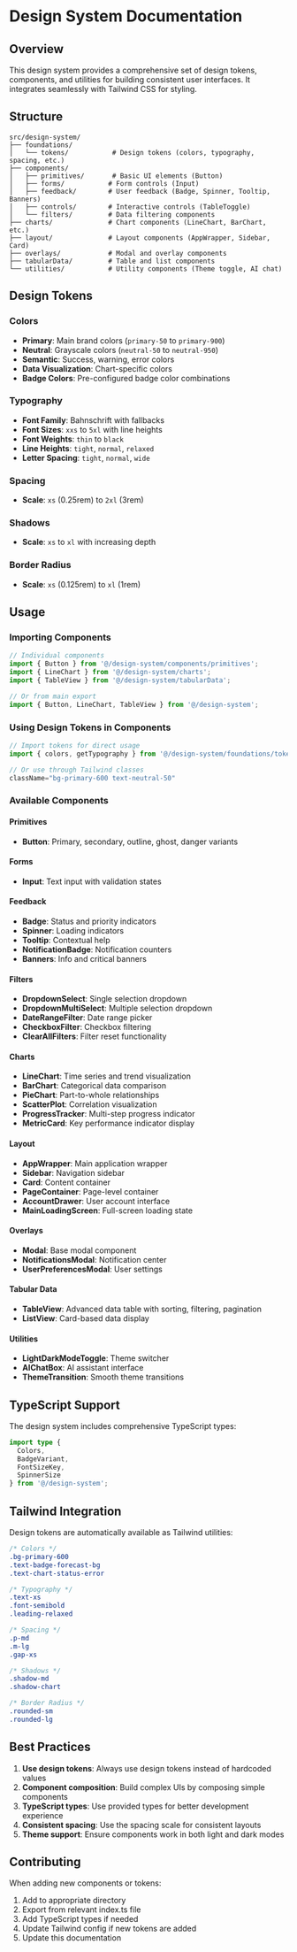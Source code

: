 # Design System Documentation

## Overview

This design system provides a comprehensive set of design tokens, components, and utilities for building consistent user interfaces. It integrates seamlessly with Tailwind CSS for styling.

## Structure

```
src/design-system/
├── foundations/
│   └── tokens/           # Design tokens (colors, typography, spacing, etc.)
├── components/
│   ├── primitives/       # Basic UI elements (Button)
│   ├── forms/           # Form controls (Input)
│   ├── feedback/        # User feedback (Badge, Spinner, Tooltip, Banners)
│   ├── controls/        # Interactive controls (TableToggle)
│   └── filters/         # Data filtering components
├── charts/              # Chart components (LineChart, BarChart, etc.)
├── layout/              # Layout components (AppWrapper, Sidebar, Card)
├── overlays/            # Modal and overlay components
├── tabularData/         # Table and list components
└── utilities/           # Utility components (Theme toggle, AI chat)
```

## Design Tokens

### Colors
- **Primary**: Main brand colors (`primary-50` to `primary-900`)
- **Neutral**: Grayscale colors (`neutral-50` to `neutral-950`)
- **Semantic**: Success, warning, error colors
- **Data Visualization**: Chart-specific colors
- **Badge Colors**: Pre-configured badge color combinations

### Typography
- **Font Family**: Bahnschrift with fallbacks
- **Font Sizes**: `xxs` to `5xl` with line heights
- **Font Weights**: `thin` to `black`
- **Line Heights**: `tight`, `normal`, `relaxed`
- **Letter Spacing**: `tight`, `normal`, `wide`

### Spacing
- **Scale**: `xs` (0.25rem) to `2xl` (3rem)

### Shadows
- **Scale**: `xs` to `xl` with increasing depth

### Border Radius
- **Scale**: `xs` (0.125rem) to `xl` (1rem)

## Usage

### Importing Components
```typescript
// Individual components
import { Button } from '@/design-system/components/primitives';
import { LineChart } from '@/design-system/charts';
import { TableView } from '@/design-system/tabularData';

// Or from main export
import { Button, LineChart, TableView } from '@/design-system';
```

### Using Design Tokens in Components
```typescript
// Import tokens for direct usage
import { colors, getTypography } from '@/design-system/foundations/tokens';

// Or use through Tailwind classes
className="bg-primary-600 text-neutral-50"
```

### Available Components

#### Primitives
- **Button**: Primary, secondary, outline, ghost, danger variants

#### Forms
- **Input**: Text input with validation states

#### Feedback
- **Badge**: Status and priority indicators
- **Spinner**: Loading indicators
- **Tooltip**: Contextual help
- **NotificationBadge**: Notification counters
- **Banners**: Info and critical banners

#### Filters
- **DropdownSelect**: Single selection dropdown
- **DropdownMultiSelect**: Multiple selection dropdown
- **DateRangeFilter**: Date range picker
- **CheckboxFilter**: Checkbox filtering
- **ClearAllFilters**: Filter reset functionality

#### Charts
- **LineChart**: Time series and trend visualization
- **BarChart**: Categorical data comparison
- **PieChart**: Part-to-whole relationships
- **ScatterPlot**: Correlation visualization
- **ProgressTracker**: Multi-step progress indicator
- **MetricCard**: Key performance indicator display

#### Layout
- **AppWrapper**: Main application wrapper
- **Sidebar**: Navigation sidebar
- **Card**: Content container
- **PageContainer**: Page-level container
- **AccountDrawer**: User account interface
- **MainLoadingScreen**: Full-screen loading state

#### Overlays
- **Modal**: Base modal component
- **NotificationsModal**: Notification center
- **UserPreferencesModal**: User settings

#### Tabular Data
- **TableView**: Advanced data table with sorting, filtering, pagination
- **ListView**: Card-based data display

#### Utilities
- **LightDarkModeToggle**: Theme switcher
- **AIChatBox**: AI assistant interface
- **ThemeTransition**: Smooth theme transitions

## TypeScript Support

The design system includes comprehensive TypeScript types:

```typescript
import type { 
  Colors, 
  BadgeVariant, 
  FontSizeKey,
  SpinnerSize 
} from '@/design-system';
```

## Tailwind Integration

Design tokens are automatically available as Tailwind utilities:

```css
/* Colors */
.bg-primary-600
.text-badge-forecast-bg
.text-chart-status-error

/* Typography */
.text-xs
.font-semibold
.leading-relaxed

/* Spacing */
.p-md
.m-lg
.gap-xs

/* Shadows */
.shadow-md
.shadow-chart

/* Border Radius */
.rounded-sm
.rounded-lg
```

## Best Practices

1. **Use design tokens**: Always use design tokens instead of hardcoded values
2. **Component composition**: Build complex UIs by composing simple components
3. **TypeScript types**: Use provided types for better development experience
4. **Consistent spacing**: Use the spacing scale for consistent layouts
5. **Theme support**: Ensure components work in both light and dark modes

## Contributing

When adding new components or tokens:

1. Add to appropriate directory
2. Export from relevant index.ts file
3. Add TypeScript types if needed
4. Update Tailwind config if new tokens are added
5. Update this documentation 